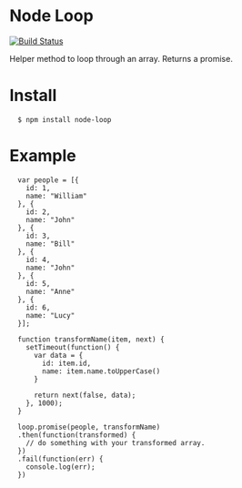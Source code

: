 # Node Loop
[![Build Status](https://travis-ci.org/luiselizondo/node-loop.svg?branch=master)](https://travis-ci.org/luiselizondo/node-loop)

Helper method to loop through an array. Returns a promise.

# Install

      $ npm install node-loop

# Example

      var people = [{
        id: 1,
        name: "William"
      }, {
        id: 2,
        name: "John"
      }, {
        id: 3,
        name: "Bill"
      }, {
        id: 4,
        name: "John"
      }, {
        id: 5,
        name: "Anne"
      }, {
        id: 6,
        name: "Lucy"
      }];

      function transformName(item, next) {
        setTimeout(function() {
          var data = {
            id: item.id,
            name: item.name.toUpperCase()
          }

          return next(false, data);
        }, 1000);
      }

      loop.promise(people, transformName)
      .then(function(transformed) {
        // do something with your transformed array.
      })
      .fail(function(err) {
        console.log(err);
      })
